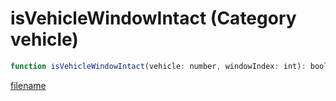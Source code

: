 # isVehicleWindowIntact (Category vehicle)

```js
function isVehicleWindowIntact(vehicle: number, windowIndex: int): boolean
```

[filename](isVehicleWindowIntact_m.md ':include')